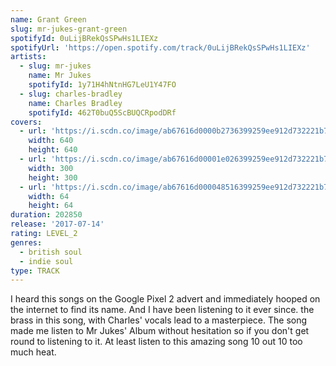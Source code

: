 ```yaml
---
name: Grant Green
slug: mr-jukes-grant-green
spotifyId: 0uLijBRekQsSPwHs1LIEXz
spotifyUrl: 'https://open.spotify.com/track/0uLijBRekQsSPwHs1LIEXz'
artists:
  - slug: mr-jukes
    name: Mr Jukes
    spotifyId: 1y71H4hNtnHG7LeU1Y47FO
  - slug: charles-bradley
    name: Charles Bradley
    spotifyId: 462T0buQ5ScBUQCRpodDRf
covers:
  - url: 'https://i.scdn.co/image/ab67616d0000b2736399259ee912d732221b722f'
    width: 640
    height: 640
  - url: 'https://i.scdn.co/image/ab67616d00001e026399259ee912d732221b722f'
    width: 300
    height: 300
  - url: 'https://i.scdn.co/image/ab67616d000048516399259ee912d732221b722f'
    width: 64
    height: 64
duration: 202850
release: '2017-07-14'
rating: LEVEL_2
genres:
  - british soul
  - indie soul
type: TRACK
---
```

I heard this songs on the Google Pixel 2 advert and immediately hooped on the internet to
find its name. And I have been listening to it ever since. the brass in this song, with Charles'
vocals lead to a masterpiece. The song made me listen to Mr Jukes' Album without hesitation
so if you don't get round to listening to it. At least listen to this amazing song 10 out 10
too much heat.

